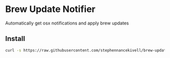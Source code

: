 Brew Update Notifier
====================
Automatically get osx notifications and apply brew updates

Install
-------

```bash
curl -s https://raw.githubusercontent.com/stephennancekivell/brew-update-notifier/master/install.sh | sh
```